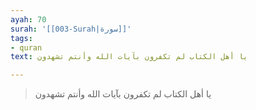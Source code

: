 ```yaml
---
ayah: 70
surah: '[[003-Surah|سورة]]'
tags:
- quran
text: يا أهل الكتاب لم تكفرون بآيات الله وأنتم تشهدون

---
```

> يا أهل الكتاب لم تكفرون بآيات الله وأنتم تشهدون
